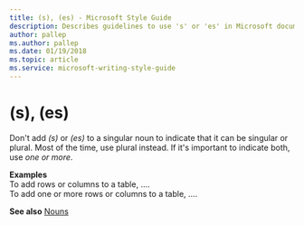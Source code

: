 ```yaml
---
title: (s), (es) - Microsoft Style Guide
description: Describes guidelines to use 's' or 'es' in Microsoft documents, and provides an example with a noun usage link.
author: pallep
ms.author: pallep
ms.date: 01/19/2018
ms.topic: article
ms.service: microsoft-writing-style-guide
---
```


# (s), (es)

Don't add *(s)* or *(es)*
to a singular noun to indicate that it can be singular or plural. Most
of the time, use plural instead. If it's important to indicate both, use
*one or more*.

**Examples**  
To add rows or columns to a table, ....   
To add one or more rows or columns to a table, ....

**See also**  [Nouns](../../grammar/nouns-pronouns.md)
